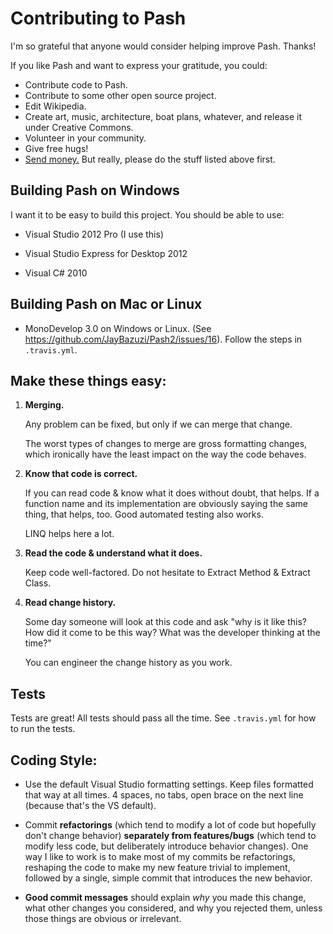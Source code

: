 Contributing to Pash
==============================

I'm so grateful that anyone would consider helping improve Pash. Thanks!

If you like Pash and want to express your gratitude, you could:

- Contribute code to Pash.
- Contribute to some other open source project.
- Edit Wikipedia.
- Create art, music, architecture, boat plans, whatever, and release it under Creative Commons.
- Volunteer in your community.
- Give free hugs!
- [Send money.](http://pledgie.com/campaigns/19268) But really, please do the stuff listed above first. 

Building Pash on Windows
----

I want it to be easy to build this project. You should be able to use:

- Visual Studio 2012 Pro (I use this)

- Visual Studio Express for Desktop 2012

- Visual C# 2010

Building Pash on Mac or Linux
----

- MonoDevelop 3.0 on Windows or Linux. (See https://github.com/JayBazuzi/Pash2/issues/16). Follow the steps in `.travis.yml`.

Make these things easy:
----

1. **Merging.**

	Any problem can be fixed, but only if we can merge that change.

	The worst types of changes to merge are gross formatting changes, which ironically have the least impact on the way the code behaves. 

2. **Know that code is correct.**

	If you can read code & know what it does without doubt, that helps. If a function name and its implementation are obviously saying the same thing, that helps, too. Good automated testing also works. 

	LINQ helps here a lot. 

3. **Read the code & understand what it does.**

	Keep code well-factored. Do not hesitate to Extract Method & Extract Class.

4. **Read change history.**

	Some day someone will look at this code and ask "why is it like this? How did it come to be this way? What was the developer thinking at the time?"

	You can engineer the change history as you work.


Tests
----

Tests are great! All tests should pass all the time. See `.travis.yml` for how to run the tests.


Coding Style:
----

- Use the default Visual Studio formatting settings. Keep files formatted that way at all times. 4 spaces, no tabs, open brace on the next line (because that's the VS default).

- Commit **refactorings** (which tend to modify a lot of code but hopefully don't change behavior) **separately from features/bugs** (which tend to modify less code, but deliberately introduce behavior changes). One way I like to work is to make most of my commits be refactorings, reshaping the code to make my new feature trivial to implement, followed by a single, simple commit that introduces the new behavior.

- **Good commit messages** should explain *why* you made this change, what other changes you considered, and why you rejected them, unless those things are obvious or irrelevant.
